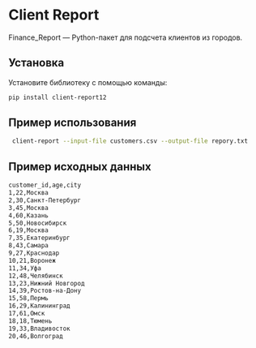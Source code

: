 
# Client Report

Finance_Report — Python-пакет для подсчета клиентов из городов.

## Установка

Установите библиотеку с помощью команды:

```bash
pip install client-report12
```

## Пример использования 

```bash
 client-report --input-file customers.csv --output-file repory.txt

```

## Пример исходных данных

```bash
customer_id,age,city
1,22,Москва
2,30,Санкт-Петербург
3,45,Москва
4,60,Казань
5,50,Новосибирск
6,19,Москва
7,35,Екатеринбург
8,43,Самара
9,27,Краснодар
10,21,Воронеж
11,34,Уфа
12,48,Челябинск
13,23,Нижний Новгород
14,39,Ростов-на-Дону
15,58,Пермь
16,29,Калининград
17,61,Омск
18,18,Тюмень
19,33,Владивосток
20,46,Волгоград
```